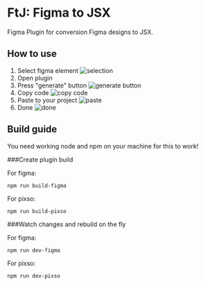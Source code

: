 # FtJ: Figma to JSX

Figma Plugin for conversion Figma designs to JSX.

## How to use
1. Select figma element
![selection](https://imgur.com/co4FYZM.png)
2. Open plugin
3. Press "generate" button
![generate button](https://imgur.com/PD3QHkh.png)
4. Copy code
![copy code](https://imgur.com/J3Z9oMT.png)
5. Paste to your project
![paste](https://imgur.com/g2O8mNA.png)
6. Done
![done](https://imgur.com/uStzveg.png)

## Build guide

You need working node and npm on your machine for this to work!

###Create plugin build

For figma:
```
npm run build-figma
```
For pixso:
```
npm run build-pixso
```

###Watch changes and rebuild on the fly

For figma:
```
npm run dev-figma
```
For pixso:
```
npm run dev-pixso
```
